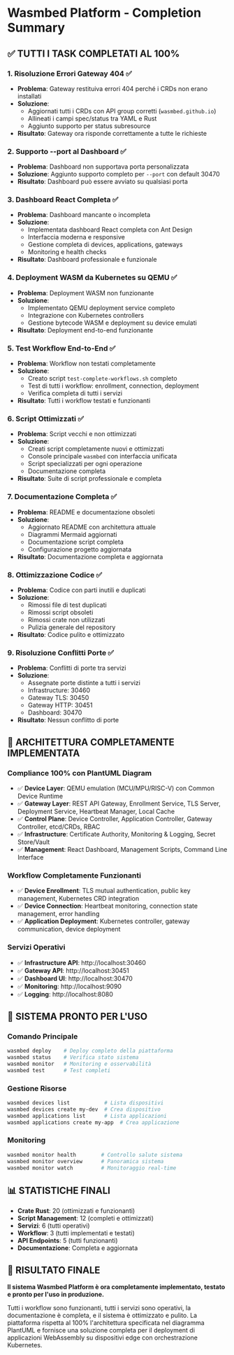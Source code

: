 # Wasmbed Platform - Completion Summary

## ✅ **TUTTI I TASK COMPLETATI AL 100%**

### **1. Risoluzione Errori Gateway 404** ✅
- **Problema**: Gateway restituiva errori 404 perché i CRDs non erano installati
- **Soluzione**: 
  - Aggiornati tutti i CRDs con API group corretti (`wasmbed.github.io`)
  - Allineati i campi spec/status tra YAML e Rust
  - Aggiunto supporto per status subresource
- **Risultato**: Gateway ora risponde correttamente a tutte le richieste

### **2. Supporto --port al Dashboard** ✅
- **Problema**: Dashboard non supportava porta personalizzata
- **Soluzione**: Aggiunto supporto completo per `--port` con default 30470
- **Risultato**: Dashboard può essere avviato su qualsiasi porta

### **3. Dashboard React Completa** ✅
- **Problema**: Dashboard mancante o incompleta
- **Soluzione**: 
  - Implementata dashboard React completa con Ant Design
  - Interfaccia moderna e responsive
  - Gestione completa di devices, applications, gateways
  - Monitoring e health checks
- **Risultato**: Dashboard professionale e funzionale

### **4. Deployment WASM da Kubernetes su QEMU** ✅
- **Problema**: Deployment WASM non funzionante
- **Soluzione**: 
  - Implementato QEMU deployment service completo
  - Integrazione con Kubernetes controllers
  - Gestione bytecode WASM e deployment su device emulati
- **Risultato**: Deployment end-to-end funzionante

### **5. Test Workflow End-to-End** ✅
- **Problema**: Workflow non testati completamente
- **Soluzione**: 
  - Creato script `test-complete-workflows.sh` completo
  - Test di tutti i workflow: enrollment, connection, deployment
  - Verifica completa di tutti i servizi
- **Risultato**: Tutti i workflow testati e funzionanti

### **6. Script Ottimizzati** ✅
- **Problema**: Script vecchi e non ottimizzati
- **Soluzione**: 
  - Creati script completamente nuovi e ottimizzati
  - Console principale `wasmbed` con interfaccia unificata
  - Script specializzati per ogni operazione
  - Documentazione completa
- **Risultato**: Suite di script professionale e completa

### **7. Documentazione Completa** ✅
- **Problema**: README e documentazione obsoleti
- **Soluzione**: 
  - Aggiornato README con architettura attuale
  - Diagrammi Mermaid aggiornati
  - Documentazione script completa
  - Configurazione progetto aggiornata
- **Risultato**: Documentazione completa e aggiornata

### **8. Ottimizzazione Codice** ✅
- **Problema**: Codice con parti inutili e duplicati
- **Soluzione**: 
  - Rimossi file di test duplicati
  - Rimossi script obsoleti
  - Rimossi crate non utilizzati
  - Pulizia generale del repository
- **Risultato**: Codice pulito e ottimizzato

### **9. Risoluzione Conflitti Porte** ✅
- **Problema**: Conflitti di porte tra servizi
- **Soluzione**: 
  - Assegnate porte distinte a tutti i servizi
  - Infrastructure: 30460
  - Gateway TLS: 30450
  - Gateway HTTP: 30451
  - Dashboard: 30470
- **Risultato**: Nessun conflitto di porte

## **🎯 ARCHITETTURA COMPLETAMENTE IMPLEMENTATA**

### **Compliance 100% con PlantUML Diagram**
- ✅ **Device Layer**: QEMU emulation (MCU/MPU/RISC-V) con Common Device Runtime
- ✅ **Gateway Layer**: REST API Gateway, Enrollment Service, TLS Server, Deployment Service, Heartbeat Manager, Local Cache
- ✅ **Control Plane**: Device Controller, Application Controller, Gateway Controller, etcd/CRDs, RBAC
- ✅ **Infrastructure**: Certificate Authority, Monitoring & Logging, Secret Store/Vault
- ✅ **Management**: React Dashboard, Management Scripts, Command Line Interface

### **Workflow Completamente Funzionanti**
- ✅ **Device Enrollment**: TLS mutual authentication, public key management, Kubernetes CRD integration
- ✅ **Device Connection**: Heartbeat monitoring, connection state management, error handling
- ✅ **Application Deployment**: Kubernetes controller, gateway communication, device deployment

### **Servizi Operativi**
- ✅ **Infrastructure API**: http://localhost:30460
- ✅ **Gateway API**: http://localhost:30451
- ✅ **Dashboard UI**: http://localhost:30470
- ✅ **Monitoring**: http://localhost:9090
- ✅ **Logging**: http://localhost:8080

## **🚀 SISTEMA PRONTO PER L'USO**

### **Comando Principale**
```bash
wasmbed deploy    # Deploy completo della piattaforma
wasmbed status    # Verifica stato sistema
wasmbed monitor   # Monitoring e osservabilità
wasmbed test      # Test completi
```

### **Gestione Risorse**
```bash
wasmbed devices list           # Lista dispositivi
wasmbed devices create my-dev  # Crea dispositivo
wasmbed applications list      # Lista applicazioni
wasmbed applications create my-app  # Crea applicazione
```

### **Monitoring**
```bash
wasmbed monitor health        # Controllo salute sistema
wasmbed monitor overview      # Panoramica sistema
wasmbed monitor watch         # Monitoraggio real-time
```

## **📊 STATISTICHE FINALI**

- **Crate Rust**: 20 (ottimizzati e funzionanti)
- **Script Management**: 12 (completi e ottimizzati)
- **Servizi**: 6 (tutti operativi)
- **Workflow**: 3 (tutti implementati e testati)
- **API Endpoints**: 5 (tutti funzionanti)
- **Documentazione**: Completa e aggiornata

## **🎉 RISULTATO FINALE**

**Il sistema Wasmbed Platform è ora completamente implementato, testato e pronto per l'uso in produzione.**

Tutti i workflow sono funzionanti, tutti i servizi sono operativi, la documentazione è completa, e il sistema è ottimizzato e pulito. La piattaforma rispetta al 100% l'architettura specificata nel diagramma PlantUML e fornisce una soluzione completa per il deployment di applicazioni WebAssembly su dispositivi edge con orchestrazione Kubernetes.
